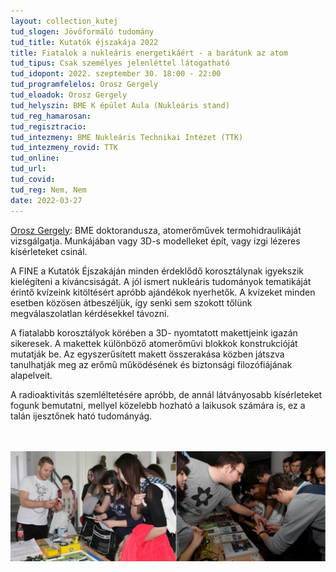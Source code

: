 ```yaml
---
layout: collection_kutej
tud_slogen: Jövőformáló tudomány
tud_title: Kutatók éjszakája 2022
title: Fiatalok a nukleáris energetikáért - a barátunk az atom
tud_tipus: Csak személyes jelenléttel látogatható
tud_idopont: 2022. szeptember 30. 18:00 - 22:00
tud_programfelelos: Orosz Gergely 
tud_eloadok: Orosz Gergely
tud_helyszin: BME K épület Aula (Nukleáris stand)
tud_reg_hamarosan:
tud_regisztracio:
tud_intezmeny: BME Nukleáris Technikai Intézet (TTK)
tud_intezmeny_rovid: TTK
tud_online:
tud_url:
tud_covid:
tud_reg: Nem, Nem
date: 2022-03-27
---
```


<a href="http://reak.bme.hu/munkatars/oktatok/orosz-gergely-imre.html" target="_blank"> Orosz Gergely</a>: BME doktorandusza, atomerőművek termohidraulikáját vizsgálgatja. Munkájában vagy 3D-s modelleket épít, vagy izgi lézeres kísérleteket csinál.


A FINE a Kutatók Éjszakáján minden érdeklődő korosztálynak igyekszik kielégíteni a kíváncsiságát. A jól ismert nukleáris tudományok tematikáját érintő kvízeink kitöltésért apróbb ajándékok nyerhetők. A kvízeket minden esetben közösen átbeszéljük, így senki sem szokott tőlünk megválaszolatlan kérdésekkel távozni.

A fiatalabb korosztályok körében a 3D- nyomtatott makettjeink igazán sikeresek. A makettek különböző atomerőművi blokkok konstrukcióját mutatják be. Az egyszerűsített makett összerakása közben játszva tanulhatják meg az erőmű működésének és biztonsági filozófiájának alapelveit.

A radioaktivitás szemléltetésére apróbb, de annál látványosabb kísérleteket fogunk bemutatni, mellyel közelebb hozható a laikusok számára is, ez a talán ijesztőnek ható tudományág.

<br><br>
<img src="images/fiatalok-a-nuklearis-energetikaert-a-baratunk-az-atom.png" max-width="400" class="center">